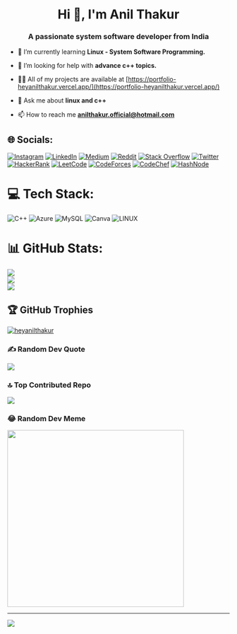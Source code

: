 <h1 align="center">Hi 👋, I'm Anil Thakur</h1>
<h3 align="center">A passionate system software developer from India</h3>



- 🌱 I’m currently learning **Linux - System Software Programming.**

- 🤝 I’m looking for help with **advance c++ topics.**

- 👨‍💻 All of my projects are available at [https://portfolio-heyanilthakur.vercel.app/](https://portfolio-heyanilthakur.vercel.app/)

- 💬 Ask me about **linux and c++**

- 📫 How to reach me **anilthakur.official@hotmail.com**


## 🌐 Socials:
[![Instagram](https://img.shields.io/badge/Instagram-%23E4405F.svg?logo=Instagram&logoColor=white)](https://instagram.com/heyanilthakur) [![LinkedIn](https://img.shields.io/badge/LinkedIn-%230077B5.svg?logo=linkedin&logoColor=white)](https://linkedin.com/in/heyanilthakur) [![Medium](https://img.shields.io/badge/Medium-12100E?logo=medium&logoColor=white)](https://medium.com/@heyanilthakur) [![Reddit](https://img.shields.io/badge/Reddit-%23FF4500.svg?logo=Reddit&logoColor=white)](https://reddit.com/user/heyanilthakur) [![Stack Overflow](https://img.shields.io/badge/-Stackoverflow-FE7A16?logo=stack-overflow&logoColor=white)](https://stackoverflow.com/users/21194610) [![Twitter](https://img.shields.io/badge/Twitter-%231DA1F2.svg?logo=Twitter&logoColor=white)](https://twitter.com/heyanilthakur) [![HackerRank](https://img.shields.io/badge/-Hackerrank-2EC866?HackerRank&logoColor=white)](https://www.hackerrank.com/heyanilthakur) [![LeetCode](https://img.shields.io/badge/-LeetCode-FFA116?LeetCode&logoColor=white)](https://www.leetcode.com/heyanilthakur) [![CodeForces](https://img.shields.io/badge/Codeforces-445f9d?CodeForces&logoColor=white)](https://codeforces.com/profile/heyanilthakur) [![CodeChef](https://img.shields.io/badge/Codechef-%23B92B27.svg?CodeChef&logoColor=white)](https://www.codechef.com/users/heyanilthakur) [![HashNode](https://img.shields.io/badge/Hashnode-2962FF?HashNode&logoColor=white)](https://hashnode.com/@heyanilthakur)

# 💻 Tech Stack:
![C++](https://img.shields.io/badge/c++-%2300599C.svg?style=for-the-badge&logo=c%2B%2B&logoColor=white) ![Azure](https://img.shields.io/badge/azure-%230072C6.svg?style=for-the-badge&logo=azure-devops&logoColor=white) ![MySQL](https://img.shields.io/badge/mysql-%2300f.svg?style=for-the-badge&logo=mysql&logoColor=white) ![Canva](https://img.shields.io/badge/Canva-%2300C4CC.svg?style=for-the-badge&logo=Canva&logoColor=white) ![LINUX](https://img.shields.io/badge/Linux-FCC624?style=for-the-badge&logo=linux&logoColor=black)
# 📊 GitHub Stats:
![](https://github-readme-stats.vercel.app/api?username=heyanilthakur&theme=light&hide_border=false&include_all_commits=false&count_private=false)<br/>
![](https://github-readme-streak-stats.herokuapp.com/?user=heyanilthakur&theme=light&hide_border=false)<br/>
![](https://github-readme-stats.vercel.app/api/top-langs/?username=heyanilthakur&theme=light&hide_border=false&include_all_commits=false&count_private=false&layout=compact)

## 🏆 GitHub Trophies
<p align="left"> <a href="https://github.com/ryo-ma/github-profile-trophy"><img src="https://github-profile-trophy.vercel.app/?username=heyanilthakur" alt="heyanilthakur" /></a> </p>

### ✍️ Random Dev Quote
![](https://quotes-github-readme.vercel.app/api?type=horizontal&theme=light)

### 🔝 Top Contributed Repo
![](https://github-contributor-stats.vercel.app/api?username=heyanilthakur&limit=5&theme=light&combine_all_yearly_contributions=true)

### 😂 Random Dev Meme
<img src='https://randommeme-five.vercel.app/' style="height: 400px;"/>

---
[![](https://visitcount.itsvg.in/api?id=heyanilthakur&icon=0&color=12)](https://visitcount.itsvg.in)

<!-- Proudly created with GPRM ( https://gprm.itsvg.in ) -->
